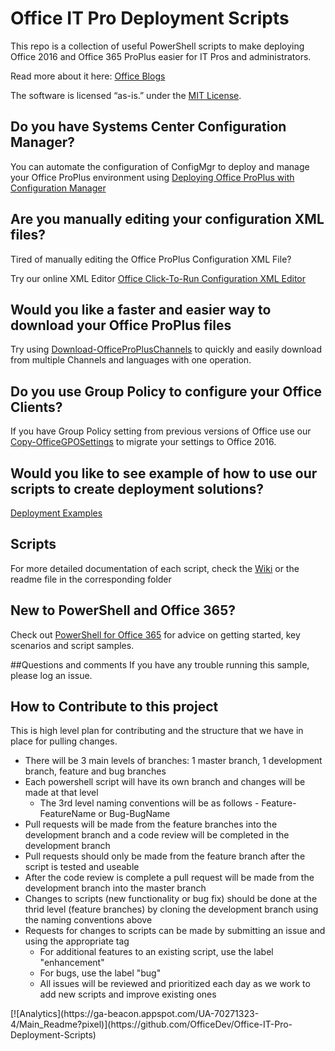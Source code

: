 # Office IT Pro Deployment Scripts
This repo is a collection of useful PowerShell scripts to make deploying Office 2016 and Office 365 ProPlus easier for IT Pros and administrators. 

Read more about it here: [Office Blogs](https://blogs.office.com/2015/08/19/introducing-the-office-it-pro-deployment-script-project/)

The software is licensed “as-is.” under the [MIT License](https://github.com/OfficeDev/Office-IT-Pro-Deployment-Scripts/blob/master/LICENSE).

## Do you have Systems Center Configuration Manager?
You can automate the configuration of ConfigMgr to deploy and manage your Office ProPlus environment using [Deploying Office ProPlus with Configuration Manager](https://github.com/OfficeDev/Office-IT-Pro-Deployment-Scripts/tree/master/Office-ProPlus-Deployment/Setup-CMOfficeDeployment)

## Are you manually editing your configuration XML files?
Tired of manually editing the Office ProPlus Configuration XML File?

Try our online XML Editor [Office Click-To-Run Configuration XML Editor](http://officedev.github.io/Office-IT-Pro-Deployment-Scripts/XmlEditor.html)

## Would you like a faster and easier way to download your Office ProPlus files

Try using [Download-OfficeProPlusChannels](https://github.com/OfficeDev/Office-IT-Pro-Deployment-Scripts/tree/master/Office-ProPlus-Deployment/Download-OfficeProPlusBranch) to quickly and easily download from multiple Channels and languages with one operation.

## Do you use Group Policy to configure your Office Clients?

If you have Group Policy setting from previous versions of Office use our [Copy-OfficeGPOSettings](https://github.com/OfficeDev/Office-IT-Pro-Deployment-Scripts/tree/master/Office-ProPlus-Preparation/Copy-OfficeGPOSettings) to migrate your settings to Office 2016.

## Would you like to see example of how to use our scripts to create deployment solutions?

[Deployment Examples](https://github.com/OfficeDev/Office-IT-Pro-Deployment-Scripts/tree/master/Office-ProPlus-Deployment/Deploy-OfficeClickToRun)

## Scripts
For more detailed documentation of each script, check the [Wiki](https://github.com/OfficeDev/Office-IT-Pro-Deployment-Scripts/wiki) or the readme file in the corresponding folder

## New to PowerShell and Office 365?
Check out [PowerShell for Office 365](http://powershell.office.com) for advice on getting started, key scenarios and script samples.  

##Questions and comments
If you have any trouble running this sample, please log an issue.

## How to Contribute to this project
This is high level plan for contributing and the structure that we have in place for pulling changes.
<UL>
<LI>There will be 3 main levels of branches: 1 master branch, 1 development branch, feature and bug branches
<LI>Each powershell script will have its own branch and changes will be made at that level
<UL>
<LI>The 3rd level naming conventions will be as follows - Feature-FeatureName or Bug-BugName</UL>
<LI>Pull requests will be made from the feature branches into the development branch and a code review will be completed in the development branch
<LI>Pull requests should only be made from the feature branch after the script is tested and useable
<LI>After the code review is complete a pull request will be made from the development branch into the master branch
<LI>Changes to scripts (new functionality or bug fix) should be done at the thrid level (feature branches) by cloning the development branch using the naming conventions above
<LI>Requests for changes to scripts can be made by submitting an issue and using the appropriate tag
<UL>
<LI>For additional features to an existing script, use the label "enhancement"
<LI>For bugs, use the label "bug"
<LI>All issues will be reviewed and prioritized each day as we work to add new scripts and improve existing ones</UL>
</UL>
[![Analytics](https://ga-beacon.appspot.com/UA-70271323-4/Main_Readme?pixel)](https://github.com/OfficeDev/Office-IT-Pro-Deployment-Scripts)
